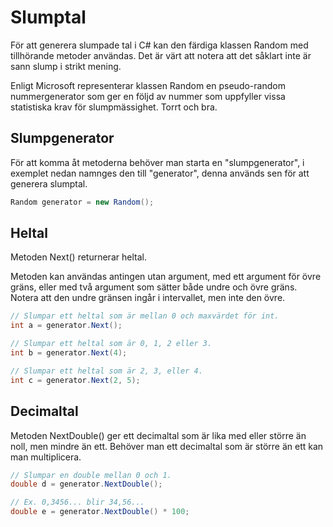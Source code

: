 # Slumptal

För att generera slumpade tal i C# kan den färdiga klassen Random med tillhörande metoder användas. Det är värt att notera att det såklart inte är sann slump i strikt mening. 

Enligt Microsoft representerar klassen Random en pseudo-random nummergenerator som ger en följd av nummer som uppfyller vissa statistiska krav för slumpmässighet. Torrt och bra.
## Slumpgenerator
För att komma åt metoderna behöver man starta en "slumpgenerator", i exemplet nedan namnges den till "generator", denna används sen för att generera slumptal.
```csharp
Random generator = new Random();
```

## Heltal

Metoden Next() returnerar heltal.

Metoden kan användas antingen utan argument, med ett argument för övre gräns, eller med två argument som sätter både undre och övre gräns. Notera att den undre gränsen ingår i intervallet, men inte den övre.

```csharp
// Slumpar ett heltal som är mellan 0 och maxvärdet för int.
int a = generator.Next();

// Slumpar ett heltal som är 0, 1, 2 eller 3. 
int b = generator.Next(4);

// Slumpar ett heltal som är 2, 3, eller 4.
int c = generator.Next(2, 5);
```

## Decimaltal

Metoden NextDouble() ger ett decimaltal som är lika med eller större än noll, men mindre än ett. Behöver man ett decimaltal som är större än ett kan man multiplicera.
```csharp
// Slumpar en double mellan 0 och 1.
double d = generator.NextDouble();

// Ex. 0,3456... blir 34,56... 
double e = generator.NextDouble() * 100;
```